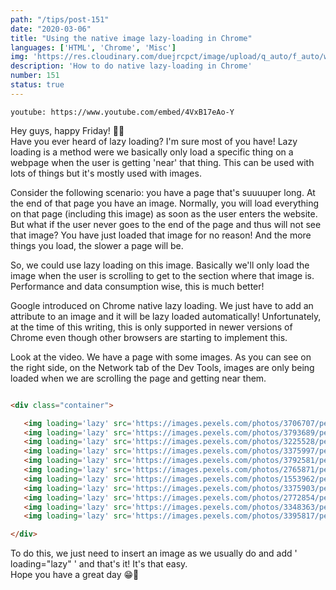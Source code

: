```yaml
---
path: "/tips/post-151"
date: "2020-03-06"
title: "Using the native image lazy-loading in Chrome"
languages: ['HTML', 'Chrome', 'Misc']
img: 'https://res.cloudinary.com/duejrcpct/image/upload/q_auto/f_auto/w_1000/v1588143047/tips/151-1_sodb3v.png'
description: 'How to do native lazy-loading in Chrome'
number: 151
status: true
---
```


`youtube: https://www.youtube.com/embed/4VxB17eAo-Y`

Hey guys, happy Friday! 🥳🎉  
Have you ever heard of lazy loading?
I'm sure most of you have! Lazy loading is a method were we basically only load a specific thing on a webpage when the user is getting 'near' that thing. This can be used with lots of things but it's mostly used with images.

Consider the following scenario: you have a page that's suuuuper long. At the end of that page you have an image. Normally, you will load everything on that page (including this image) as soon as the user enters the website. But what if the user never goes to the end of the page and thus will not see that image? You have just loaded that image for no reason! And the more things you load, the slower a page will be.

So, we could use lazy loading on this image. Basically we'll only load the image when the user is scrolling to get to the section where that image is. Performance and data consumption wise, this is much better!

Google introduced on Chrome native lazy loading. We just have to add an attribute to an image and it will be lazy loaded automatically! Unfortunately, at the time of this writing, this is only supported in newer versions of Chrome even though other browsers are starting to implement this.

Look at the video. We have a page with some images. As you can see on the right side, on the Network tab of the Dev Tools, images are only being loaded when we are scrolling the page and getting near them.

 ```html
 
<div class="container">

    <img loading='lazy' src='https://images.pexels.com/photos/3706707/pexels-photo-3706707.jpeg' width='600' />
    <img loading='lazy' src='https://images.pexels.com/photos/3793689/pexels-photo-3793689.jpeg' width='600' />
    <img loading='lazy' src='https://images.pexels.com/photos/3225528/pexels-photo-3225528.jpeg' width='600' />
    <img loading='lazy' src='https://images.pexels.com/photos/3375997/pexels-photo-3375997.jpeg' width='600' />
    <img loading='lazy' src='https://images.pexels.com/photos/3792581/pexels-photo-3792581.jpeg' width='600' />
    <img loading='lazy' src='https://images.pexels.com/photos/2765871/pexels-photo-2765871.jpeg' width='600' />
    <img loading='lazy' src='https://images.pexels.com/photos/1553962/pexels-photo-1553962.jpeg' width='600' />
    <img loading='lazy' src='https://images.pexels.com/photos/3375903/pexels-photo-3375903.jpeg' width='600' />
    <img loading='lazy' src='https://images.pexels.com/photos/2772854/pexels-photo-2772854.jpeg' width='600' />
    <img loading='lazy' src='https://images.pexels.com/photos/3348363/pexels-photo-3348363.jpeg' width='600' />
    <img loading='lazy' src='https://images.pexels.com/photos/3395817/pexels-photo-3395817.jpeg' width='600' />

</div>

 ```

To do this, we just need to insert an image as we usually do and add ' loading="lazy" ' and that's it! It's that easy.  
Hope you have a great day 😁👊